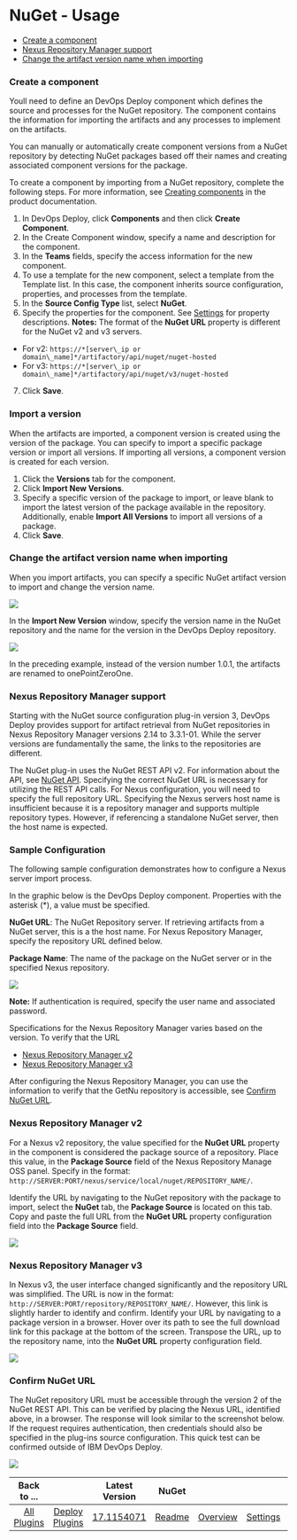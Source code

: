 
# NuGet - Usage


* [Create a component](#create-a-component)
* [Nexus Repository Manager support](#nexus-repository-manager-support)
* [Change the artifact version name when importing](#change-the-artifact-version-name-when-importing)


### Create a component



Youll need to define an DevOps Deploy component which defines the source and processes for the NuGet repository. The component contains the information for importing the artifacts and any processes to implement on the artifacts.

You can manually or automatically create component versions from a NuGet repository by detecting NuGet packages based off their names and creating associated component versions for the package.

To create a component by importing from a NuGet repository, complete the following steps. For more information, see [Creating components](http://www-01.ibm.com/support/knowledgecenter/SS4GSP_7.0.2/com.ibm.udeploy.doc/topics/comp_create.html "Creating components") in the product documentation.

1. In DevOps Deploy, click **Components** and then click **Create Component**.
2. In the Create Component window, specify a name and description for the component.
3. In the **Teams** fields, specify the access information for the new component.
4. To use a template for the new component, select a template from the Template list. In this case, the component inherits source configuration, properties, and processes from the template.
5. In the **Source Config Type** list, select **NuGet**.
6. Specify the properties for the component. See [Settings](#settings) for property descriptions. **Notes:** The format of the **NuGet URL** property is different for the NuGet v2 and v3 servers.
* For v2: `https://*[server\_ip or domain\_name]*/artifactory/api/nuget/nuget-hosted`
* For v3: `https://*[server\_ip or domain\_name]*/artifactory/api/nuget/v3/nuget-hosted`
7. Click **Save**.

### Import a version

When the artifacts are imported, a component version is created using the version of the package. You can specify to import a specific package version or import all versions. If importing all versions, a component version is created for each version.

1. Click the **Versions** tab for the component.
2. Click **Import New Versions**.
3. Specify a specific version of the package to import, or leave blank to import the latest version of the package available in the repository. Additionally, enable **Import All Versions** to import all versions of a package.
4. Click **Save**.


### Change the artifact version name when importing



When you import artifacts, you can specify a specific NuGet artifact version to import and change the version name.

[![](media/nuget_import.jpg)](media/nuget_import.jpg)

In the **Import New Version** window, specify the version name in the NuGet repository and the name for the version in the DevOps Deploy repository.

[![](media/nuget_newversion.jpg)](media/nuget_newversion.jpg)

In the preceding example, instead of the version number 1.0.1, the artifacts are renamed to onePointZeroOne.


### Nexus Repository Manager support



Starting with the NuGet source configuration plug-in version 3, DevOps Deploy provides support for artifact retrieval from NuGet repositories in Nexus Repository Manager versions 2.14 to 3.3.1-01. While the server versions are fundamentally the same, the links to the repositories are different.

The NuGet plug-in uses the NuGet REST API v2. For information about the API, see [NuGet API](https://docs.microsoft.com/en-us/nuget/api/overview). Specifying the correct NuGet URL is necessary for utilizing the REST API calls. For Nexus configuration, you will need to specify the full repository URL. Specifying the Nexus servers host name is insufficient because it is a repository manager and supports multiple repository types. However, if referencing a standalone NuGet server, then the host name is expected.

### Sample Configuration

The following sample configuration demonstrates how to configure a Nexus server import process.

In the graphic below is the DevOps Deploy component. Properties with the asterisk (\*), a value must be specified.

**NuGet URL**: The NuGet Repository server. If retrieving artifacts from a NuGet server, this is a the host name. For Nexus Repository Manager, specify the repository URL defined below.

**Package Name**: The name of the package on the NuGet server or in the specified Nexus repository.

[![](media/config.png)](media/config.png)

**Note:** If authentication is required, specify the user name and associated password.

Specifications for the Nexus Repository Manager varies based on the version. To verify that the URL

* [Nexus Repository Manager v2](#nrmv2)
* [Nexus Repository Manager v3](#nrmv3)

After configuring the Nexus Repository Manager, you can use the information to verify that the GetNu repository is accessible, see [Confirm NuGet URL](#id=confirm).

### Nexus Repository Manager v2

For a Nexus v2 repository, the value specified for the **NuGet URL** property in the component is considered the package source of a repository. Place this value, in the **Package Source** field of the Nexus Repository Manage OSS panel. Specify in the format: `http://SERVER:PORT/nexus/service/local/nuget/REPOSITORY_NAME/`.

Identify the URL by navigating to the NuGet repository with the package to import, select the **NuGet** tab, the **Package Source** is located on this tab. Copy and paste the full URL from the **NuGet URL** property configuration field into the **Package Source** field.

[![](media/2.png)](media/2.png)

### Nexus Repository Manager v3

In Nexus v3, the user interface changed significantly and the repository URL was simplified. The URL is now in the format: `http://SERVER:PORT/repository/REPOSITORY_NAME/`. However, this link is slightly harder to identify and confirm. Identify your URL by navigating to a package version in a browser. Hover over its path to see the full download link for this package at the bottom of the screen. Transpose the URL, up to the repository name, into the **NuGet URL** property configuration field.

[![](media/3.png)](media/3.png)

### Confirm NuGet URL

The NuGet repository URL must be accessible through the version 2 of the NuGet REST API. This can be verified by placing the Nexus URL, identified above, in a browser. The response will look similar to the screenshot below. If the request requires authentication, then credentials should also be specified in the plug-ins source configuration. This quick test can be confirmed outside of IBM DevOps Deploy.

[![](media/capture.png)](media/capture.png)


|Back to ...||Latest Version|NuGet ||||
| :---: | :---: | :---: | :---: | :---: | :---: | :---: |
|[All Plugins](../../index.md)|[Deploy Plugins](../README.md)|[17.1154071](https://raw.githubusercontent.com/UrbanCode/IBM-UCD-PLUGINS/main/files/nuget-source-config/ucd-nuget-source-config-17.1154071.zip)|[Readme](README.md)|[Overview](overview.md)|[Settings](settings.md)|[Downloads](downloads.md)|
